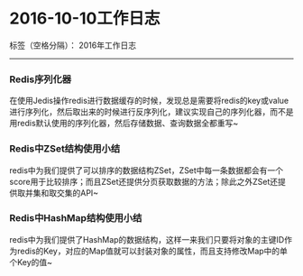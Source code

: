 ﻿# 2016-10-10工作日志

标签（空格分隔）： 2016年工作日志

---

### Redis序列化器

在使用Jedis操作redis进行数据缓存的时候，发现总是需要将redis的key或value进行序列化，然后取出来的时候进行反序列化，建议实现自己的序列化器，而不是用redis默认使用的序列化器，然后存储数据、查询数据全都重写~

### Redis中ZSet结构使用小结

redis中为我们提供了可以排序的数据结构ZSet，ZSet中每一条数据都会有一个score用于比较排序；而且ZSet还提供分页获取数据的方法；除此之外ZSet还提供取并集和取交集的API~

### Redis中HashMap结构使用小结

redis中为我们提供了HashMap的数据结构，这样一来我们只要将对象的主键ID作为redis的Key，对应的Map值就可以封装对象的属性，而且支持修改Map中的单个Key的值~